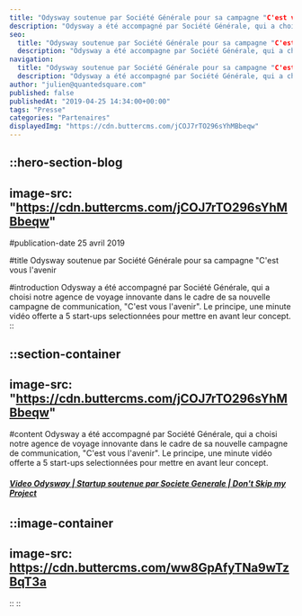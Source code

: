 ```yaml
---
title: "Odysway soutenue par Société Générale pour sa campagne "C'est vous l'avenir"
description: "Odysway a été accompagné par Société Générale, qui a choisi notre agence de voyage innovante dans le cadre de sa nouvelle campagne de communication, \"C'est vous l'avenir\". Le principe, une minute vidéo offerte a 5 start-ups sélectionnées pour mettre en avant leur concept."
seo:
  title: "Odysway soutenue par Société Générale pour sa campagne "C'est vous l'avenir" | Blog Odysway"
  description: "Odysway a été accompagne par Société Générale, qui a choisi notre agence de voyage innovante pour sa nouvelle campagne \"C'est vous l'avenir"
navigation:
  title: "Odysway soutenue par Société Générale pour sa campagne "C'est vous l'avenir"
  description: "Odysway a été accompagné par Société Générale, qui a choisi notre agence de voyage innovante dans le cadre de sa nouvelle campagne de communication, \"C'est vous l'avenir\". Le principe, une minute vidéo offerte a 5 start-ups sélectionnées pour mettre en avant leur concept."
author: "julien@quantedsquare.com"
published: false
publishedAt: "2019-04-25 14:34:00+00:00"
tags: "Presse"
categories: "Partenaires"
displayedImg: "https://cdn.buttercms.com/jCOJ7rTO296sYhMBbeqw"
---
```


::hero-section-blog
---
image-src: "https://cdn.buttercms.com/jCOJ7rTO296sYhMBbeqw"
---
#publication-date
25 avril 2019

#title
Odysway soutenue par Société Générale pour sa campagne "C'est vous l'avenir

#introduction
Odysway a été accompagné par Société Générale, qui a choisi notre agence de voyage innovante dans le cadre de sa nouvelle campagne de communication, "C'est vous l'avenir". Le principe, une minute vidéo offerte a 5 start-ups selectionnées pour mettre en avant leur concept.
::

::section-container
---
image-src: "https://cdn.buttercms.com/jCOJ7rTO296sYhMBbeqw"
---
#content
Odysway a été accompagné par Société Générale, qui a choisi notre agence de voyage innovante dans le cadre de sa nouvelle campagne de communication, "C'est vous l'avenir". Le principe, une minute vidéo offerte a 5 start-ups selectionnées pour mettre en avant leur concept.

  
  

  
  

  
  

###### **[Video Odysway | Startup soutenue par Societe Generale | Don't Skip my Project](https://cestvouslavenir.societegenerale.com/dontskip/)**

  
  

::image-container
---
image-src: https://cdn.buttercms.com/ww8GpAfyTNa9wTzBqT3a
---
::
::
